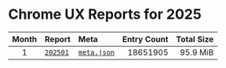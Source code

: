 # Chrome UX Reports for 2025

| Month | Report | Meta | Entry Count | Total Size |
|:-----:|:-------|:-----|------------:|-----------:|
| 1 | [`202501`](https://github.com/crissyfield/crux-dumps/blob/main/2025/01) | [`meta.json`](https://github.com/crissyfield/crux-dumps/raw/main/2025/01/meta.json) | 18651905 | 95.9 MiB |
